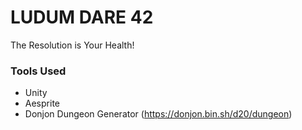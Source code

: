 # LUDUM DARE 42

The Resolution is Your Health!

###  Tools Used
 - Unity
 - Aesprite
 - Donjon Dungeon Generator (https://donjon.bin.sh/d20/dungeon)